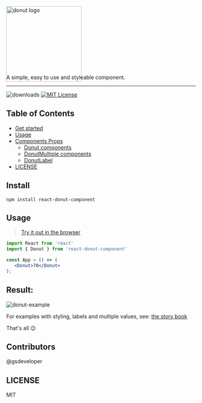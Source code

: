 <img src="https://github.com/gsdeveloper/react-donut-component/blob/master/assets/logo.png" alt="donut logo" title="donut logo" width="200" height='200'>
<p style="margin-top: -20px;">A simple, easy to use and styleable component.</p>
<hr />

![downloads][downloads-badge]
[![MIT License][license-badge]][license]



## Table of Contents

- [Get started](#get-started)
- [Usage](#usage)
- [Components Props](#donut-components)
  - [Donut components](#donut-components)
  - [DonutMultiple components](#donutmultiple-components)
  - [DonutLabel](#donutlabel)
- [LICENSE](#license)

## Install

```
npm install react-donut-component
```

## Usage

> [Try it out in the browser][code-sandbox-try-it-out]

```jsx
import React from 'react'
import { Donut } from 'react-donut-component' 

const App = () => (  
   <Donut>70</Donut>
);

```
## Result: 
![donut-example](https://github.com/gsdeveloper/react-donut-component/blob/master/assets/donut-example.png)

For examples with styling, labels and multiple values, see: 
[the story book](https://5f711adb6ec1620022e842dc-ewgfhkdqda.chromatic.com/?path=/story/donut--simple-donut)

That's all :wink:

## Contributors

@gsdeveloper
   
## LICENSE

MIT

[npm]: https://www.npmjs.com/
[node]: https://nodejs.org
[build-badge]:
  https://img.shields.io/travis/downshift-js/downshift.svg?style=flat-square
[build]: https://travis-ci.org/downshift-js/downshift
[coverage-badge]:
  https://img.shields.io/codecov/c/github/downshift-js/downshift.svg?style=flat-square
[coverage]: https://codecov.io/github/downshift-js/downshift
[version-badge]: https://img.shields.io/npm/v/downshift.svg?style=flat-square
[package]: https://www.npmjs.com/package/react-donut-component
[downloads-badge]: https://img.shields.io/npm/dm/react-donut-component
[license-badge]: https://img.shields.io/npm/l/downshift.svg?style=flat-square
[license]: https://github.com/downshift-js/downshift/blob/master/LICENSE
[code-sandbox-try-it-out]:
  https://codesandbox.io/s/react-donut-component-example-cy1yb?file=/src/App.tsx
